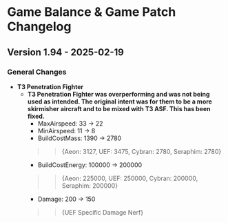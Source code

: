 # Game Balance & Game Patch Changelog

## Version 1.94 - 2025-02-19
### General Changes
- **T3 Penetration Fighter**
    - **T3 Penetration Fighter was overperforming and was not being used as intended. The original intent was for them to be a more skirmisher aircraft and to be mixed with T3 ASF. This has been fixed.**
      - MaxAirspeed: 33 -> 22
      - MinAirspeed: 11 -> 8
      - BuildCostMass: 1390 -> 2780 
      >> {Aeon: 3127, UEF: 3475, Cybran: 2780, Seraphim: 2780}
      - BuildCostEnergy: 100000 -> 200000
      >> {Aeon: 225000, UEF: 250000, Cybran: 200000, Seraphim: 200000}
      - Damage: 200 -> 150
      >> {UEF Specific Damage Nerf}